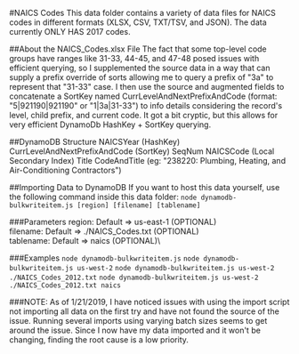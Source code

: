 #NAICS Codes
This data folder contains a variety of data files for NAICS codes in different formats (XLSX, CSV, TXT/TSV, and JSON). The data currently ONLY HAS 2017 codes.

##About the NAICS_Codes.xlsx File
The fact that some top-level code groups have ranges like 31-33, 44-45, and 47-48 posed issues with efficient querying, so I supplemented the source data in a way that can supply a prefix override of sorts allowing me to query a prefix of "3a" to represent that "31-33" case. I then use the source and augmented fields to concatenate a SortKey named CurrLevelAndNextPrefixAndCode (format: "5|921190|921190" or "1|3a|31-33") to info details considering the record's level, child prefix, and current code. It got a bit cryptic, but this allows for very efficient DynamoDb HashKey + SortKey querying.

##DynamoDB Structure
NAICSYear (HashKey)
CurrLevelAndNextPrefixAndCode (SortKey)
SeqNum
NAICSCode (Local Secondary Index)
Title
CodeAndTitle (eg: "238220: Plumbing, Heating, and Air-Conditioning Contractors")

##Importing Data to DynamoDB
If you want to host this data yourself, use the following command inside this data folder:
`node dynamodb-bulkwriteitem.js [region] [filename] [tablename]`

###Parameters
region: Default => us-east-1 (OPTIONAL)\
filename: Default => ./NAICS_Codes.txt (OPTIONAL)\
tablename: Default => naics (OPTIONAL)\

###Examples
`node dynamodb-bulkwriteitem.js`
`node dynamodb-bulkwriteitem.js us-west-2`
`node dynamodb-bulkwriteitem.js us-west-2 ./NAICS_Codes_2012.txt`
`node dynamodb-bulkwriteitem.js us-west-2 ./NAICS_Codes_2012.txt naics`

###NOTE:
As of 1/21/2019, I have noticed issues with using the import script not importing all data on the first try and have not found the source of the issue.  Running several imports using varying batch sizes seems to get around the issue.  Since I now have my data imported and it won't be changing, finding the root cause is a low priority.